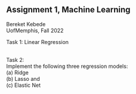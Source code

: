 ## Assignment 1, Machine Learning

Bereket Kebede <br>
UofMemphis, Fall 2022  <br>

Task 1: Linear Regression <br><br>


Task 2: <br>
Implement the following three regression models: <br>
(a) Ridge  <br>
(b) Lasso and  <br>
(c) Elastic Net  <br>

